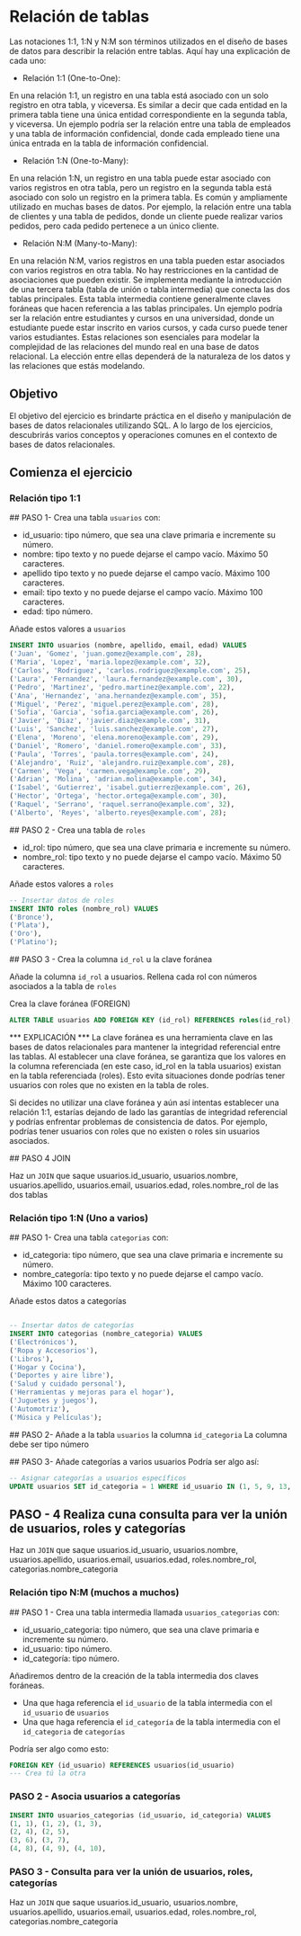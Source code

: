# Relación de tablas

Las notaciones 1:1, 1:N y N:M son términos utilizados en el diseño de bases de datos para describir la relación entre tablas. Aquí hay una explicación de cada uno:

* Relación 1:1 (One-to-One):

En una relación 1:1, un registro en una tabla está asociado con un solo registro en otra tabla, y viceversa.
Es similar a decir que cada entidad en la primera tabla tiene una única entidad correspondiente en la segunda tabla, y viceversa.
Un ejemplo podría ser la relación entre una tabla de empleados y una tabla de información confidencial, donde cada empleado tiene una única entrada en la tabla de información confidencial.

* Relación 1:N (One-to-Many):

En una relación 1:N, un registro en una tabla puede estar asociado con varios registros en otra tabla, pero un registro en la segunda tabla está asociado con solo un registro en la primera tabla.
Es común y ampliamente utilizado en muchas bases de datos. Por ejemplo, la relación entre una tabla de clientes y una tabla de pedidos, donde un cliente puede realizar varios pedidos, pero cada pedido pertenece a un único cliente.

* Relación N:M (Many-to-Many):

En una relación N:M, varios registros en una tabla pueden estar asociados con varios registros en otra tabla. No hay restricciones en la cantidad de asociaciones que pueden existir.
Se implementa mediante la introducción de una tercera tabla (tabla de unión o tabla intermedia) que conecta las dos tablas principales. Esta tabla intermedia contiene generalmente claves foráneas que hacen referencia a las tablas principales.
Un ejemplo podría ser la relación entre estudiantes y cursos en una universidad, donde un estudiante puede estar inscrito en varios cursos, y cada curso puede tener varios estudiantes.
Estas relaciones son esenciales para modelar la complejidad de las relaciones del mundo real en una base de datos relacional. La elección entre ellas dependerá de la naturaleza de los datos y las relaciones que estás modelando.

## Objetivo

El objetivo del ejercicio es brindarte práctica en el diseño y manipulación de bases de datos relacionales utilizando SQL. A lo largo de los ejercicios, descubrirás varios conceptos y operaciones comunes en el contexto de bases de datos relacionales.

## Comienza el ejercicio

### Relación tipo 1:1

## PASO 1- Crea una tabla `usuarios` con:

- id_usuario: tipo número, que sea una clave primaria e incremente su número.
- nombre: tipo texto y no puede dejarse el campo vacío. Máximo 50 caracteres.
- apellido tipo texto y no puede dejarse el campo vacío. Máximo 100 caracteres.
- email: tipo texto y no puede dejarse el campo vacío. Máximo 100 caracteres.
- edad: tipo número.

Añade estos valores a `usuarios`

```SQL
INSERT INTO usuarios (nombre, apellido, email, edad) VALUES
('Juan', 'Gomez', 'juan.gomez@example.com', 28),
('Maria', 'Lopez', 'maria.lopez@example.com', 32),
('Carlos', 'Rodriguez', 'carlos.rodriguez@example.com', 25),
('Laura', 'Fernandez', 'laura.fernandez@example.com', 30),
('Pedro', 'Martinez', 'pedro.martinez@example.com', 22),
('Ana', 'Hernandez', 'ana.hernandez@example.com', 35),
('Miguel', 'Perez', 'miguel.perez@example.com', 28),
('Sofia', 'Garcia', 'sofia.garcia@example.com', 26),
('Javier', 'Diaz', 'javier.diaz@example.com', 31),
('Luis', 'Sanchez', 'luis.sanchez@example.com', 27),
('Elena', 'Moreno', 'elena.moreno@example.com', 29),
('Daniel', 'Romero', 'daniel.romero@example.com', 33),
('Paula', 'Torres', 'paula.torres@example.com', 24),
('Alejandro', 'Ruiz', 'alejandro.ruiz@example.com', 28),
('Carmen', 'Vega', 'carmen.vega@example.com', 29),
('Adrian', 'Molina', 'adrian.molina@example.com', 34),
('Isabel', 'Gutierrez', 'isabel.gutierrez@example.com', 26),
('Hector', 'Ortega', 'hector.ortega@example.com', 30),
('Raquel', 'Serrano', 'raquel.serrano@example.com', 32),
('Alberto', 'Reyes', 'alberto.reyes@example.com', 28);
```
## PASO 2 - Crea una tabla de `roles`

- id_rol: tipo número, que sea una clave primaria e incremente su número.
- nombre_rol: tipo texto y no puede dejarse el campo vacío. Máximo 50 caracteres.

Añade estos valores a `roles`

```SQL
-- Insertar datos de roles
INSERT INTO roles (nombre_rol) VALUES
('Bronce'),
('Plata'),
('Oro'),
('Platino');
``` 
## PASO 3 - Crea la columna `id_rol` u la clave foránea

Añade la columna `id_rol` a usuarios. Rellena cada rol con números asociados a la tabla de `roles` 

Crea la clave foránea (FOREIGN)
```SQL 
ALTER TABLE usuarios ADD FOREIGN KEY (id_rol) REFERENCES roles(id_rol);
```

*** EXPLICACIÓN *** 
La clave foránea es una herramienta clave en las bases de datos relacionales para mantener la integridad referencial entre las tablas. Al establecer una clave foránea, se garantiza que los valores en la columna referenciada (en este caso, id_rol en la tabla usuarios) existan en la tabla referenciada (roles). Esto evita situaciones donde podrías tener usuarios con roles que no existen en la tabla de roles.

Si decides no utilizar una clave foránea y aún así intentas establecer una relación 1:1, estarías dejando de lado las garantías de integridad referencial y podrías enfrentar problemas de consistencia de datos. Por ejemplo, podrías tener usuarios con roles que no existen o roles sin usuarios asociados.

## PASO 4 JOIN

Haz un `JOIN` que saque usuarios.id_usuario, usuarios.nombre, usuarios.apellido, usuarios.email, usuarios.edad, roles.nombre_rol de las dos tablas

### Relación tipo 1:N (Uno a varios)

## PASO 1- Crea una tabla `categorias` con:

- id_categoria: tipo número, que sea una clave primaria e incremente su número.
- nombre_categoría: tipo texto y no puede dejarse el campo vacío. Máximo 100 caracteres.

Añade estos datos a categorías

```SQL

-- Insertar datos de categorías
INSERT INTO categorias (nombre_categoria) VALUES
('Electrónicos'),
('Ropa y Accesorios'),
('Libros'),
('Hogar y Cocina'),
('Deportes y aire libre'),
('Salud y cuidado personal'),
('Herramientas y mejoras para el hogar'),
('Juguetes y juegos'),
('Automotriz'),
('Música y Películas');
```
## PASO 2- Añade a la tabla `usuarios` la columna `id_categoria`
La columna debe ser tipo número


## PASO 3- Añade categorías a varios usuarios
Podría ser algo así:
```SQL
-- Asignar categorías a usuarios específicos
UPDATE usuarios SET id_categoria = 1 WHERE id_usuario IN (1, 5, 9, 13, 17);
```

## PASO - 4 Realiza cuna consulta para ver la unión de usuarios, roles y categorías

Haz un `JOIN` que saque usuarios.id_usuario, usuarios.nombre, usuarios.apellido, usuarios.email, usuarios.edad, roles.nombre_rol, categorias.nombre_categoria

### Relación tipo N:M (muchos a muchos)

## PASO 1 - Crea una tabla intermedia llamada `usuarios_categorias` con:

- id_usuario_categoria: tipo número, que sea una clave primaria e incremente su número.
- id_usuario: tipo número.
- id_categoría: tipo número.

Añadiremos dentro de la creación de la tabla intermedia dos claves foráneas.
- Una que haga referencia el `id_usuario` de la tabla intermedia con el `id_usuario` de `usuarios`
- Una que haga referencia el `id_categoría` de la tabla intermedia con el `id_categoria` de `categorías`

Podría ser algo como esto:

```SQL
FOREIGN KEY (id_usuario) REFERENCES usuarios(id_usuario)
--- Crea tú la otra
```

### PASO 2 - Asocia usuarios a categorías

```SQL
INSERT INTO usuarios_categorias (id_usuario, id_categoria) VALUES
(1, 1), (1, 2), (1, 3),
(2, 4), (2, 5),
(3, 6), (3, 7),
(4, 8), (4, 9), (4, 10),
```

### PASO 3 - Consulta para ver la unión de usuarios, roles, categorías

Haz un `JOIN` que saque usuarios.id_usuario, usuarios.nombre, usuarios.apellido, usuarios.email, usuarios.edad,
roles.nombre_rol, categorias.nombre_categoria
